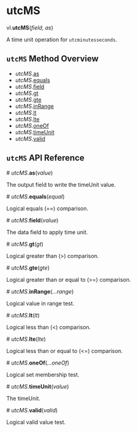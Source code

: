 # utcMS

vl.<b>utcMS</b>(<em>field, as</em>)

A time unit operation for <code>utcminutesseconds</code>.

## <code>utcMS</code> Method Overview

* <em>utcMS</em>.<a href="#as">as</a>
* <em>utcMS</em>.<a href="#equals">equals</a>
* <em>utcMS</em>.<a href="#field">field</a>
* <em>utcMS</em>.<a href="#gt">gt</a>
* <em>utcMS</em>.<a href="#gte">gte</a>
* <em>utcMS</em>.<a href="#inRange">inRange</a>
* <em>utcMS</em>.<a href="#lt">lt</a>
* <em>utcMS</em>.<a href="#lte">lte</a>
* <em>utcMS</em>.<a href="#oneOf">oneOf</a>
* <em>utcMS</em>.<a href="#timeUnit">timeUnit</a>
* <em>utcMS</em>.<a href="#valid">valid</a>

## <code>utcMS</code> API Reference

<a name="as">#</a>
<em>utcMS</em>.<b>as</b>(<em>value</em>)

The output field to write the timeUnit value.

<a name="equals">#</a>
<em>utcMS</em>.<b>equals</b>(<em>equal</em>)

Logical equals (==) comparison.

<a name="field">#</a>
<em>utcMS</em>.<b>field</b>(<em>value</em>)

The data field to apply time unit.

<a name="gt">#</a>
<em>utcMS</em>.<b>gt</b>(<em>gt</em>)

Logical greater than (>) comparison.

<a name="gte">#</a>
<em>utcMS</em>.<b>gte</b>(<em>gte</em>)

Logical greater than or equal to (>=) comparison.

<a name="inRange">#</a>
<em>utcMS</em>.<b>inRange</b>(<em>...range</em>)

Logical value in range test.

<a name="lt">#</a>
<em>utcMS</em>.<b>lt</b>(<em>lt</em>)

Logical less than (<) comparison.

<a name="lte">#</a>
<em>utcMS</em>.<b>lte</b>(<em>lte</em>)

Logical less than or equal to (<=) comparison.

<a name="oneOf">#</a>
<em>utcMS</em>.<b>oneOf</b>(<em>...oneOf</em>)

Logical set membership test.

<a name="timeUnit">#</a>
<em>utcMS</em>.<b>timeUnit</b>(<em>value</em>)

The timeUnit.

<a name="valid">#</a>
<em>utcMS</em>.<b>valid</b>(<em>valid</em>)

Logical valid value test.

